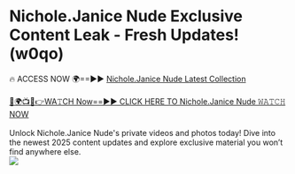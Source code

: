 # Nichole.Janice Nude Exclusive Content Leak - Fresh Updates! (w0qo)

🔥 ACCESS NOW 🌍==►► <a href="https://tinyurl.com/yc657z5k" rel="nofollow">Nichole.Janice Nude Latest Collection</a>
<br><br>
[🔴🌍📺📱👉WA𝚃CH Now==►► CLICK HERE TO Nichole.Janice Nude 𝚆𝙰𝚃𝙲𝙷 NOW](https://tinyurl.com/yc657z5k)
<br><br>
Unlock Nichole.Janice Nude's private videos and photos today! Dive into the newest 2025 content updates and explore exclusive material you won’t find anywhere else.
<br>
<a href="https://tinyurl.com/yc657z5k" rel="nofollow" data-target="animated-image.originalLink"><img src="https://camo.githubusercontent.com/8a4f000d20f83aca3bf7ec5f350d767afa0574a8a352519fd8cfa583a6f93a33/68747470733a2f2f692e696d6775722e636f6d2f644a486b345a712e676966" data-canonical-src="https://i.imgur.com/dJHk4Zq.gif" style="max-width: 100%; display: inline-block;" data-target="animated-image.originalImage"></a>
<br>
